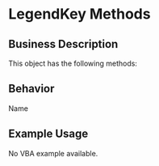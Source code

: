 # LegendKey Methods

## Business Description
This object has the following methods:

## Behavior
Name

## Example Usage
No VBA example available.